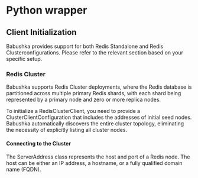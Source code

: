 # Python wrapper
## Client Initialization
Babushka provides support for both  Redis Standalone and Redis Clusterconfigurations. Please refer to the relevant section based on your specific setup.

### Redis Cluster
Babushka supports Redis Cluster deployments, where the Redis database is partitioned across multiple primary Redis shards, with each shard being represented by a primary node and zero or more replica nodes.

To initialize a RedisClusterClient, you need to provide a ClusterClientConfiguration that includes the addresses of initial seed nodes. Babushka automatically discovers the entire cluster topology, eliminating the necessity of explicitly listing all cluster nodes.

#### Connecting to the Cluster

The ServerAddress class represents the host and port of a Redis node. The host can be either an IP address, a hostname, or a fully qualified domain name (FQDN).